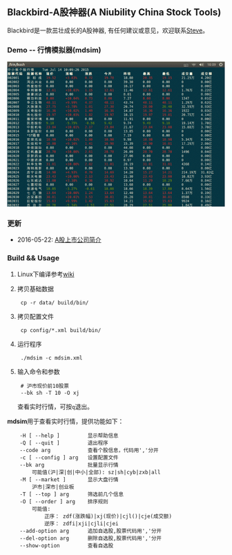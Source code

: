 ## Blackbird-A股神器(A Niubility China Stock Tools)
Blackbird是一款茁壮成长的A股神器, 有任何建议或意见，欢迎联系[Steve](mailto:zhongsizhi@foxmail.com)。

### Demo -- 行情模拟器(mdsim)
![Blackbird.gif](demo/mdsim.gif)

### 更新

* 2016-05-22: [A股上市公司简介](https://allall01.baidupcs.com/file/264458661b0648360dc20c082a031219?bkt=p3-1400264458661b0648360dc20c082a0312197dccbef90000004a1000&fid=2451167519-250528-707399430314362&time=1463910935&sign=FDTAXGERLBH-DCb740ccc5511e5e8fedcff06b081203-kYF4rh4eNg86oHhwcc%2Bi%2BbW7FZg%3D&to=wb&fm=Yan,B,M,mn&sta_dx=5&sta_cs=0&sta_ft=tar&sta_ct=0&fm2=Yangquan,B,M,mn&newver=1&newfm=1&secfm=1&flow_ver=3&pkey=1400264458661b0648360dc20c082a0312197dccbef90000004a1000&sl=76480590&expires=8h&rt=sh&r=224789053&mlogid=3310704560960432128&vuk=2451167519&vbdid=2278995082&fin=company_basic.tar&fn=company_basic.tar&slt=pm&uta=0&rtype=1&iv=0&isw=0&dp-logid=3310704560960432128&dp-callid=0.1.1)

### Build && Usage

1. Linux下编译参考[wiki](https://github.com/subler/Blackbird/wiki/Blackbird%E7%BC%96%E8%AF%91%E6%8C%87%E5%8D%97(Linux))
2. 拷贝基础数据

        cp -r data/ build/bin/
3. 拷贝配置文件

        cp config/*.xml build/bin/
4. 运行程序

        ./mdsim -c mdsim.xml
5. 输入命令和参数

        # 沪市现价前10股票
        --bk sh -T 10 -O xj
    查看实时行情，可按`q`退出。

**mdsim**用于查看实时行情，提供功能如下：

        -H [ --help ]         显示帮助信息
        -Q [ --quit ]         退出程序
        --code arg            查看个股信息，代码用','分开
        -c [ --config ] arg   设置配置文件
        --bk arg              批量显示行情
            可能值(沪|深|创|中小|全部): sz|sh|cyb|zxb|all
        -M [ --market ]       显示大盘行情
            沪市|深市|创业板
        -T [ --top ] arg      筛选前几个信息
        -O [ --order ] arg    排序规则
            可能值:
                正序： zdf(涨跌幅)|xj(现价)|cjl()|cje(成交额)
                逆序： zdfi|xji|cjli|cjei
        --add-option arg      追加自选股,股票代码用','分开
        --del-option arg      删除自选股,股票代码用','分开
        --show-option         查看自选股
